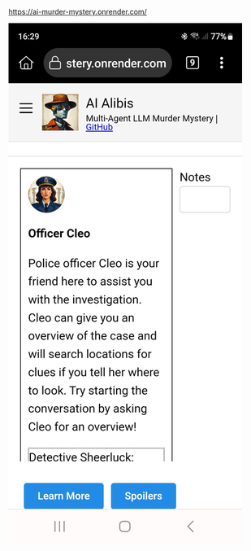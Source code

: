 https://ai-murder-mystery.onrender.com/

![](../_asset/Screenshot_20240710_162954_Kiwi%20Browser.jpg)
